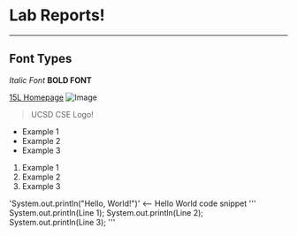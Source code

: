 # Lab Reports!
---
## Font Types
*Italic Font*
**BOLD FONT**

[15L Homepage](https://ucsd-cse15l-w22.github.io/)
![Image](http://www.sysnet.ucsd.edu/~voelker/pubcom/logo/CSELogo_4Ch2.jpg)
>UCSD CSE Logo!

* Example 1
* Example 2
* Example 3

1. Example 1
2. Example 2
3. Example 3

'System.out.println("Hello, World!")' <-- Hello World code snippet
'''
System.out.println(Line 1);
System.out.println(Line 2);
System.out.println(Line 3);
'''
